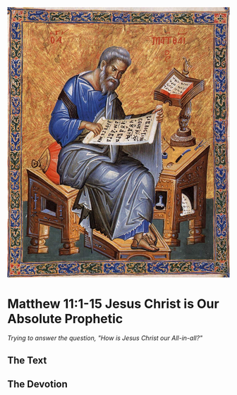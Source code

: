 <img class="intro-right" src="../images/art-matthew.jpg">

# Matthew 11:1-15 Jesus Christ is Our Absolute Prophetic

*Trying to answer the question, "How is Jesus Christ our All-in-all?"*

## The Text

## The Devotion